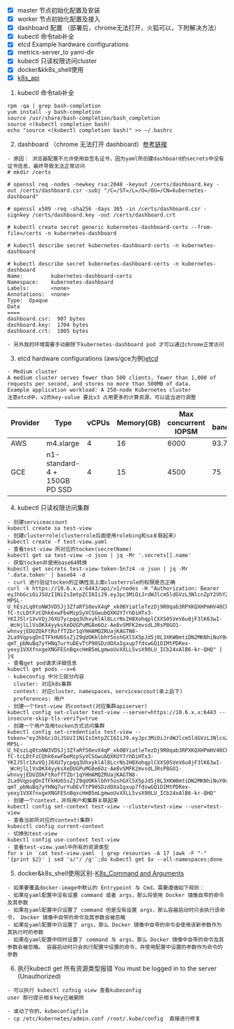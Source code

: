 - [x] master 节点初始化配置及安装
- [x] worker 节点初始化配置及接入
- [x] dashboard 配置 （部署后，chrome无法打开，火狐可以，下附解决方法）
- [x] kubectl 命令tab补全
- [x] etcd Example hardware configurations
- [x] metrics-server_to yaml-dir
- [x] kubectl 只读权限访问cluster
- [x] docker&kk8s_shell使用
- [x] [k8s_api](https://kubernetes.io/docs/reference/generated/kubernetes-api/v1.18/#-strong-api-overview-strong-)

1. kubectl 命令tab补全
```
rpm -qa | grep bash-completion
yum install -y bash-completion
source /usr/share/bash-completion/bash_completion
source <(kubectl completion bash)
echo "source <(kubectl completion bash)" >> ~/.bashrc
```
2. dashboard （chrome 无法打开 dashboard）[参考链接](https://github.com/kubernetes/dashboard/issues/2947)

```
- 原因： 浏览器配置不允许使用自签名证书，因为yaml所创建dashboard的secrets中没有证书信息，最终导致无法正常访问
# mkdir /certs

# openssl req -nodes -newkey rsa:2048 -keyout /certs/dashboard.key -out /certs/dashboard.csr -subj "/C=/ST=/L=/O=/OU=/CN=kubernetes-dashboard"

# openssl x509 -req -sha256 -days 365 -in /certs/dashboard.csr -signkey /certs/dashboard.key -out /certs/dashboard.crt

# kubectl create secret generic kubernetes-dashboard-certs --from-file=/certs -n kubernetes-dashboard

# kubectl describe secret kubernetes-dashboard-certs -n kubernetes-dashboard

# kubectl describe secret kubernetes-dashboard-certs -n kubernetes-dashboard                                         
Name:         kubernetes-dashboard-certs
Namespace:    kubernetes-dashboard
Labels:       <none>
Annotations:  <none>
Type:  Opaque
Data
====
dashboard.csr:  907 bytes
dashboard.key:  1704 bytes
dashboard.crt:  1005 bytes

- 另外我的环境需要手动删除下kubernetes-dashboard pod 才可以通过chrome正常访问
```
3. etcd hardware configurations (aws/gce为例)[etcd](https://etcd.io/docs/v3.4.0/op-guide/hardware/#example-hardware-configurations)
```
- Medium cluster
A medium cluster serves fewer than 500 clients, fewer than 1,000 of requests per second, and stores no more than 500MB of data.
Example application workload: A 250-node Kubernetes cluster
注意etcd中，v2的key-value 要比v3 占用更多的计算资源，可以适当进行调整
``` 
| Provider | Type | vCPUs | Memory(GB) | Max concurrent IOPSM | Disk bandwidth(MB/s) |
| -------- | ---- | ----- | ---------- | -------------------- | -------------------- |
| AWS | m4.xlarge | 4 | 16 | 6000 | 93.75 |
| GCE | n1-standard-4 + 150GB PD SSD | 4 | 15 | 4500 | 75 |

4. kubectl 只读权限访问集群
```
- 创建serviceaccount
kubectl create sa test-view
- 创建clusterrole(clusterrole后面使用rolebing和sa关联起来)
kubectl create -f test-view.yaml
- 查看test-view 所对应的tocken(secretName)
kubectl get sa test-view -o json | jq -Mr '.secrets[].name'
- 获取tocken并使用base64转换
kubectl get secrets test-view-token-5n7z4 -o json | jq -Mr '.data.token' | base64 -d
- curl 进行验证tocken的正确性及上面clusterrole的权限是否正确
curl -k https://10.6.x.x:6443/api/v1/nodes -H "Authorization: Bearer eyJhbGciOiJSUzI1NiIsImtpZCI6IiJ9.eyJpc3MiOiJrdWJlcm5ldGVzL3NlcnZpY2VhY2NvdW50Iiwia3ViZXJuZXRlcy5pby9zZXJ2aWNlYWNjb3VudC9uYW1lc3BhY2UiOiJkZWZhdWx0Iiwia3ViZXJuZXRlcy5pby9zZXJ2aWNlYWNjb3VudC9zZWNyZXQubmFtZSI6Im1hd2VpYmluZy12aWV3LXRva2VuLTVuN3o0Iiwia3ViZXJuZXRlcy5pby9zZXJ2aWNlYWNjb3VudC9zZXJ2aWNlLWFjY291bnQubmFtZSI6Im1hd2VpYmluZy12aWV3Iiwia3ViZXJuZXRlcy5pby9zZXJ2aWNlYWNjb3VudC9zZXJ2aWNlLWFjY291bnQudWlkIjoiMDRjMjg5M2MtYWZkOS0xMWVhLWExNjYtMDI0MmFjMTIwMDAzIiwic3ViIjoic3lzdGVtOnNlcnZpY2VhY2NvdW50OmRlZmF1bHQ6bWF3ZWliaW5nLXZpZXcifQ.dFdWY8NrQVvhGJ0JoOmL_px7WEKPEYWJ_Sf5nElkFiOV3uWCHG7OW4x3o4t9HunzsAF7XVUyU9wnr6NTo2iHz_0sQ7cChTyQGSiF1O-MP5L-U_hEszLq0toNW3VDSJj3ZfaRfS0evX4qP_xk0BYiatleTezDj9R0qab3RPXKQXHPmHV40CkIebftjjuTj63NtJAqG6Y7Y8Af1ZwFVhYOGQgks5Owttvz0l0O9hAI21gNfwcauOdESarOfyGgyKGIsAJh_-fC-tcLDtFzCQhk6xwFbeMzpSyVCSGwubQXKUY7rhDiHTx3-YKIJ5lr1XvVQjJ6XU7ycpqq3UhxyklAl8LcrNs2H8XohqplCXXS0SVeV6u8jF3lK63wI-_WcHjlLlVsOKX4yyksXeDUGPuMG8e6Oz-Ae8vSMFK2mvsdLJRsP8GO1-whnvyjEDUZOkFtRoffTZbr1qYHHAMQZRUajKAGTN8-2La9VqpsgDnITFkHU6SsZjZ9qUOKklbhY5oshGXl5X5pJd5j0L3XKW0mtiDN2MKNhiNuY0oLnhrVQCOaK-qmT_pbNuBq7yYHNq7urYuDEvTtP90SDzdOXaIgxup7fdswGQ1DIMtPDRex-yexy1VXXfnxgeXNGFESnBqxcHmB5mLgmwoUvXXLL5vsX90LU_ICb24xAlB6-kr-QHQ" | jq
- 查看get pod请求详细信息
kubectl get pods --v=6
- kubeconfig 中分三部分内容
  cluster: 对应k8s集群
  context: 对应cluster、namespaces、serviceaccout(承上启下)
  preferences: 用户
- 创建一个test-view 的context(对应集群apiserver)
kubectl config set-cluster test-view --server=https://10.6.x.x:6443 --insecure-skip-tls-verify=true
- 创建一个用户及用tocken方式访问集群
kubectl config set-credentials test-view --token="eyJhbGciOiJSUzI1NiIsImtpZCI6IiJ9.eyJpc3MiOiJrdWJlcm5ldGVzL3NlcnZpY2VhY2NvdW50Iiwia3ViZXJuZXRlcy5pby9zZXJ2aWNlYWNjb3VudC9uYW1lc3BhY2UiOiJkZWZhdWx0Iiwia3ViZXJuZXRlcy5pby9zZXJ2aWNlYWNjb3VudC9zZWNyZXQubmFtZSI6Im1hd2VpYmluZy12aWV3LXRva2VuLTVuN3o0Iiwia3ViZXJuZXRlcy5pby9zZXJ2aWNlYWNjb3VudC9zZXJ2aWNlLWFjY291bnQubmFtZSI6Im1hd2VpYmluZy12aWV3Iiwia3ViZXJuZXRlcy5pby9zZXJ2aWNlYWNjb3VudC9zZXJ2aWNlLWFjY291bnQudWlkIjoiMDRjMjg5M2MtYWZkOS0xMWVhLWExNjYtMDI0MmFjMTIwMDAzIiwic3ViIjoic3lzdGVtOnNlcnZpY2VhY2NvdW50OmRlZmF1bHQ6bWF3ZWliaW5nLXZpZXcifQ.dFdWY8NrQVvhGJ0JoOmL_px7WEKPEYWJ_Sf5nElkFiOV3uWCHG7OW4x3o4t9HunzsAF7XVUyU9wnr6NTo2iHz_0sQ7cChTyQGSiF1O-MP5L-U_hEszLq0toNW3VDSJj3ZfaRfS0evX4qP_xk0BYiatleTezDj9R0qab3RPXKQXHPmHV40CkIebftjjuTj63NtJAqG6Y7Y8Af1ZwFVhYOGQgks5Owttvz0l0O9hAI21gNfwcauOdESarOfyGgyKGIsAJh_-fC-tcLDtFzCQhk6xwFbeMzpSyVCSGwubQXKUY7rhDiHTx3-YKIJ5lr1XvVQjJ6XU7ycpqq3UhxyklAl8LcrNs2H8XohqplCXXS0SVeV6u8jF3lK63wI-_WcHjlLlVsOKX4yyksXeDUGPuMG8e6Oz-Ae8vSMFK2mvsdLJRsP8GO1-whnvyjEDUZOkFtRoffTZbr1qYHHAMQZRUajKAGTN8-2La9VqpsgDnITFkHU6SsZjZ9qUOKklbhY5oshGXl5X5pJd5j0L3XKW0mtiDN2MKNhiNuY0oLnhrVQCOaK-qmT_pbNuBq7yYHNq7urYuDEvTtP90SDzdOXaIgxup7fdswGQ1DIMtPDRex-yexy1VXXfnxgeXNGFESnBqxcHmB5mLgmwoUvXXLL5vsX90LU_ICb24xAlB6-kr-QHQ"
- 创建一个context，并将用户和集群关联起来
kubectl config set-context test-view --cluster=test-view --user=test-view
- 查看当前所对应的context(集群)
kubecctl config current-context
- 切换到test-view
kubectl config use-context test-view
- 查看test-view.yaml中所有的资源类型
for x in `cat test-view.yaml  | grep resources -A 17 |awk -F "-" '{print $2}' | sed 's/"/ /g'`;do kubectl get $x --all-namespaces;done
```
5. docker&k8s_shell使用区别-[K8s_Command and Arguments](https://kubernetes.io/docs/tasks/inject-data-application/define-command-argument-container/#notes)
```
- 如果要覆盖docker-image中默认的 Entrypoint 与 Cmd，需要遵循如下规则：
- 如果在yaml配置中没有设置 command 或者 args，那么将使用 Docker 镜像自带的命令及其参数
- 如果在yaml配置中只设置了 command 但是没有设置 args，那么容器启动时只会执行该命令， Docker 镜像中自带的命令及其参数会被忽略
- 如果在yaml配置中只设置了 args，那么 Docker 镜像中自带的命令会使用该新参数作为其执行时的参数
- 如果在yaml配置中同时设置了 command 与 args，那么 Docker 镜像中自带的命令及其参数会被忽略。 容器启动时只会执行配置中设置的命令，并使用配置中设置的参数作为命令的参数
```
6. 执行kubectl get 所有资源类型报错 You must be logged in to the server (Unauthorized) 
```
- 可以执行 kubectl cofnig view 查看kubeconfig
user 那行提示相关key已被删除

- 谁动了你的，kubeconfigfile
- cp /etc/kubernetes/admin.conf /root/.kube/config  直接进行修复
```
